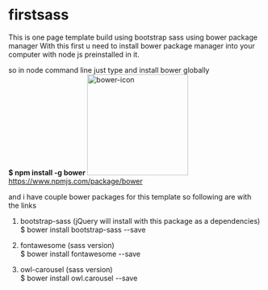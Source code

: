 # firstsass
This is one page template build using bootstrap sass using bower package manager
With this first u need to install bower package manager into your computer
with node js preinstalled in it.

so in node command line just type and install bower globally
<br/>
<strong>$ npm install -g bower</strong>
<img src="https://bower.io/img/bower-logo.png" alt="bower-icon" height="200px" width="200px"/>
<br/>
https://www.npmjs.com/package/bower

and i have couple bower packages for this template so following are with 
the links

1. bootstrap-sass (jQuery will install with this package as a dependencies) <br/>
$ bower install bootstrap-sass --save


2. fontawesome (sass version) <br/>
$ bower install fontawesome --save


3. owl-carousel (sass version) <br/>
$ bower install  owl.carousel --save
